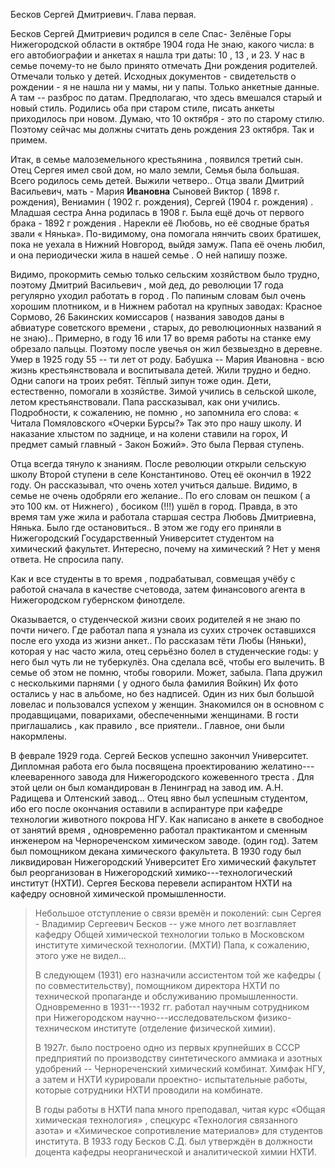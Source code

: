 Бесков Сергей Дмитриевич. Глава первая.

Бесков Сергей Дмитриевич родился в селе Спас- Зелёные Горы Нижегородской области в октябре 1904 года Не знаю, какого числа: в его автобиографии и анкетах я нашла три даты: 10 , 13 , и 23. У нас в семье почему-то не было принято отмечать Дни рождения родителей. Отмечали только у детей. Исходных документов - свидетельств о рождении - я не нашла ни у мамы, ни у папы. Только анкетные данные. А там \-- разброс по датам. Предполагаю, что здесь вмешался старый и новый стиль. Родились оба при старом стиле, писать анкеты приходилось при новом. Думаю, что 10 октября - это по старому стилю. Поэтому сейчас мы должны считать день рождения 23 октября. Так и примем.

Итак, в семье малоземельного крестьянина , появился третий сын. Отец Сергея имел свой дом, но мало земли, Семья была большая. Всего родилось семь детей. Выжили четверо.. Отца звали Дмитрий Васильевич, мать - Мария **Ивановна** Сыновей Виктор ( 1898 г. рождения), Вениамин ( 1902 г. рождения), Сергей (1904 г. рождения) . Младшая сестра Анна родилась в 1908 г. Была ещё дочь от первого брака - 1892 г рождения . Нарекли её Любовь, но её сводные братья звали « Нянька». По-видимому, она помогала нянчить своих братишек, пока не уехала в Нижний Новгород, выйдя замуж. Папа её очень любил, и она периодически жила в нашей семье . О ней напишу позже.

Видимо, прокормить семью только сельским хозяйством было трудно, поэтому Дмитрий Васильевич , мой дед, до революции 17 года регулярно уходил работать в город . По папиным словам был очень хорошим плотником, и в Нижнем работал на крупных заводах: Красное Сормово, 26 Бакинских комиссаров ( названия заводов даны в абвиатуре советского времени , старых, до революционных названий я не знаю).. Примерно, в году 16 или 17 во время работы на станке ему обрезало пальцы. Поэтому после увечья он жил безвыездно в деревне. Умер в 1925 году 55 -- ти лет от роду. Бабушка -- Мария Ивановна - всю жизнь крестьянствовала и воспитывала детей. Жили трудно и бедно. Одни сапоги на троих ребят. Тёплый зипун тоже один. Дети, естественно, помогали в хозяйстве. Зимой учились в сельской школе, летом крестьянствовали. Папа рассказывал, как они учились. Подробности, к сожалению, не помню , но запомнила его слова: « Читала Помяловского «Очерки Бурсы?» Так это про нашу школу. И наказание хлыстом по заднице, и на колени ставили на горох, И предмет самый главный - Закон Божий». Это была Первая ступень.

Отца всегда тянуло к знаниям. После революции открыли сельскую школу Второй ступени в селе Константиново. Отец её окончил в 1922 году. Он рассказывал, что очень хотел учиться дальше. Видимо, в семье не очень одобряли его желание.. По его словам он пешком ( а это 100 км. от Нижнего) , босиком (!!!) ушёл в город. Правда, в это время там уже жила и работала старшая сестра Любовь Дмитриевна, Нянька. Было где остановиться.. В этом же году его приняли в Нижегородский Государственный Университет студентом на химический факультет. Интересно, почему на химический ? Нет у меня ответа. Не спросила папу.

Как и все студенты в то время , подрабатывал, совмещая учёбу с работой сначала в качестве счетовода, затем финансового агента в Нижегородском губернском финотделе.

Оказывается, о студенческой жизни своих родителей я не знаю по почти ничего. Где работал папа я узнала из сухих строчек оставшихся после его ухода из жизни анкет.. По рассказам тёти Любы (Няньки), которая у нас часто жила, отец серьёзно болел в студенческие годы: у него был чуть ли не туберкулёз. Она сделала всё, чтобы его вылечить. В семье об этом не помню, чтобы говорили. Может, забыла. Папа дружил с несколькими парнями ( у одного была фамилия Войкин) Их фото остались у нас в альбоме, но без надписей. Один из них был большой ловелас и пользовался успехом у женщин. Знакомился он в основном с продавщицами, поварихами, обеспеченными женщинами. В гости приглашались , как правило , все приятели.. Главное, они были накормлены.

В феврале 1929 года. Сергей Бесков успешно закончил Университет. Дипломная работа его была посвящена проектированию желатино---клееваренного завода для Нижегородского кожевенного треста . Для этой цели он был командирован в Ленинград на завод им. А.Н. Радищева и Олтенский завод... Отец явно был успешным студентом, ибо его после окончания оставили в аспирантуре при кафедре технологии животного покрова НГУ. Как написано в анкете в свободное от занятий время , одновременно работал практикантом и сменным инженером на Чернореченском химическом заводе. (один год). Затем был помощником декана химического факультета. В 1930 году был ликвидирован Нижегородский Университет Его химический факультет был реорганизован в Нижегородский химико---технологический институт (НХТИ). Сергея Бескова перевели аспирантом НХТИ на кафедру основной химической промышленности.

> Небольшое отступление о связи времён и поколений: сын Сергея - Владимир Сергеевич Бесков -- уже много лет возглавляет кафедру Общей химической технологии только в Московском институте химической технологии. (МХТИ) Папа, к сожалению, этого уже не видел...
>
> В следующем (1931) его назначили ассистентом той же кафедры ( по совместительству), помощником директора НХТИ по технической пропаганде и обслуживанию промышленности. Одновременно в 1931---1932 гг. работал научным сотрудником при Нижегородском научно---исследовательском физико-техническом институте (отделение физической химии).
>
> В 1927г. было построено одно из первых крупнейших в СССР предприятий по производству синтетического аммиака и азотных удобрений \-- Чернореченский химический комбинат. Химфак НГУ, а затем и НХТИ курировали проектно- испытательные работы, которые сотрудники НХТИ проводили на комбинате.
>
> В годы работы в НХТИ папа много преподавал, читая курс «Общая химическая технология» , спецкурс «Технология связанного азота» и «Химическое сопротивление материалов» для студентов института. В 1933 году Бесков С.Д. был утверждён в должности доцента кафедры неорганической и аналитической химии НХТИ.
